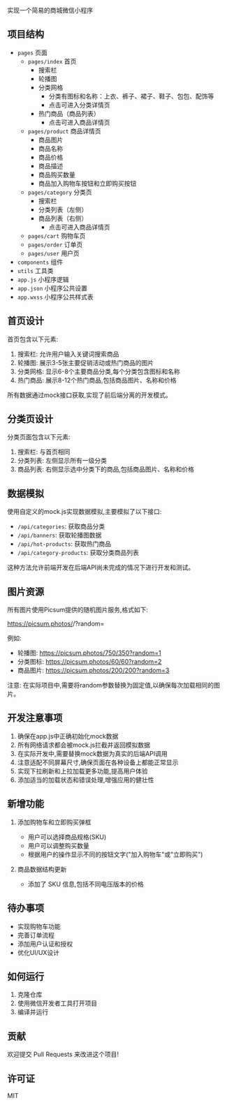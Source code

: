 实现一个简易的商城微信小程序

## 项目结构

- `pages` 页面
  - `pages/index` 首页
    - 搜索栏
    - 轮播图
    - 分类网格
      - 分类有图标和名称：上衣、裤子、裙子、鞋子、包包、配饰等
      - 点击可进入分类详情页
    - 热门商品（商品列表）
      - 点击可进入商品详情页
  - `pages/product` 商品详情页
    - 商品图片
    - 商品名称
    - 商品价格
    - 商品描述
    - 商品购买数量
    - 商品加入购物车按钮和立即购买按钮
  - `pages/category` 分类页
    - 搜索栏
    - 分类列表（左侧）
    - 商品列表（右侧）
      - 点击可进入商品详情页
  - `pages/cart` 购物车页
  - `pages/order` 订单页
  - `pages/user` 用户页
- `components` 组件
- `utils` 工具类
- `app.js` 小程序逻辑
- `app.json` 小程序公共设置
- `app.wxss` 小程序公共样式表

## 首页设计

首页包含以下元素:

1. 搜索栏: 允许用户输入关键词搜索商品
2. 轮播图: 展示3-5张主要促销活动或热门商品的图片
3. 分类网格: 显示6-8个主要商品分类,每个分类包含图标和名称
4. 热门商品: 展示8-12个热门商品,包括商品图片、名称和价格

所有数据通过mock接口获取,实现了前后端分离的开发模式。

## 分类页设计

分类页面包含以下元素:

1. 搜索栏: 与首页相同
2. 分类列表: 左侧显示所有一级分类
3. 商品列表: 右侧显示选中分类下的商品,包括商品图片、名称和价格

## 数据模拟

使用自定义的mock.js实现数据模拟,主要模拟了以下接口:

- `/api/categories`: 获取商品分类
- `/api/banners`: 获取轮播图数据
- `/api/hot-products`: 获取热门商品
- `/api/category-products`: 获取分类商品列表

这种方法允许前端开发在后端API尚未完成的情况下进行开发和测试。

## 图片资源

所有图片使用Picsum提供的随机图片服务,格式如下:

https://picsum.photos/<width>/<height>?random=<id>

例如:
- 轮播图: https://picsum.photos/750/350?random=1
- 分类图标: https://picsum.photos/60/60?random=2
- 商品图片: https://picsum.photos/200/200?random=3

注意: 在实际项目中,需要将random参数替换为固定值,以确保每次加载相同的图片。

## 开发注意事项

1. 确保在app.js中正确初始化mock数据
2. 所有网络请求都会被mock.js拦截并返回模拟数据
3. 在实际开发中,需要替换mock数据为真实的后端API调用
4. 注意适配不同屏幕尺寸,确保页面在各种设备上都能正常显示
5. 实现下拉刷新和上拉加载更多功能,提高用户体验
6. 添加适当的加载状态和错误处理,增强应用的健壮性

## 新增功能

1. 添加购物车和立即购买弹框
   - 用户可以选择商品规格(SKU)
   - 用户可以调整购买数量
   - 根据用户的操作显示不同的按钮文字("加入购物车"或"立即购买")

2. 商品数据结构更新
   - 添加了 SKU 信息,包括不同电压版本的价格

## 待办事项

- 实现购物车功能
- 完善订单流程
- 添加用户认证和授权
- 优化UI/UX设计

## 如何运行

1. 克隆仓库
2. 使用微信开发者工具打开项目
3. 编译并运行

## 贡献

欢迎提交 Pull Requests 来改进这个项目!

## 许可证

MIT


